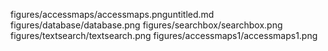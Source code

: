 
figures/accessmaps/accessmaps.pnguntitled.md
figures/database/database.png
figures/searchbox/searchbox.png
figures/textsearch/textsearch.png
figures/accessmaps1/accessmaps1.png